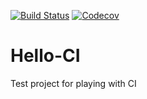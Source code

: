 [![Build Status](https://travis-ci.org/cameronbrown/hello-ci.svg?branch=master)](https://travis-ci.org/cameronbrown/hello-ci)
[![Codecov](https://img.shields.io/codecov/c/github/cameronbrown/hello-ci.svg?maxAge=2592000)](https://codecov.io/gh/cameronbrown/hello-ci)

# Hello-CI

Test project for playing with CI
